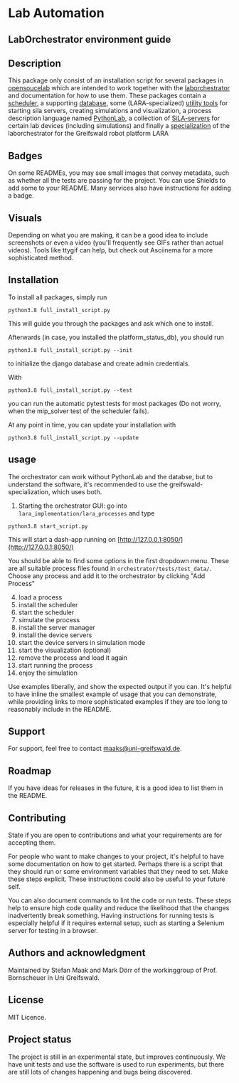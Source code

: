 # Lab Automation



## LabOrchestrator environment guide

## Description
This package only consist of an installation script for several packages
in [opensoucelab](https://gitlab.com/opensourcelab/) which are intended to work
together with the [laborchestrator](https://gitlab.com/opensourcelab/laborchestrator) and documentation for how to use them. 
These packages contain a [scheduler](https://gitlab.com/opensourcelab/pythonlabscheduler),
a supporting [database](https://gitlab.com/StefanMa/platform_status_db),
some (LARA-specialized) [utility tools](https://gitlab.com/StefanMa/lara-tools) for starting sila servers, creating simulations and visualization,
a process description language named [PythonLab](https://gitlab.com/opensourcelab/pythonLab),
a collection of [SiLA-servers](https://gitlab.com/opensourcelab/devices) for certain lab devices (including simulations)
and finally a [specialization](https://gitlab.com/lara-uni-greifswald/lara-processes) of the laborchestrator for the Greifswald robot platform LARA

## Badges
On some READMEs, you may see small images that convey metadata, such as whether all the tests are passing for the project. You can use Shields to add some to your README. Many services also have instructions for adding a badge.

## Visuals
Depending on what you are making, it can be a good idea to include screenshots or even a video (you'll frequently see GIFs rather than actual videos). Tools like ttygif can help, but check out Asciinema for a more sophisticated method.

## Installation
To install all packages, simply run 

`python3.8 full_install_script.py`

This will guide you through the packages and ask which one to install.

Afterwards (in case, you installed the platform_status_db), you should run 

`python3.8 full_install_script.py --init` 

to initialize the django database and create admin credentials.

With 

`python3.8 full_install_script.py --test`

you can run the automatic pytest tests for most packages (Do not worry, when the mip_solver test of the scheduler fails).

At any point in time, you can update your installation with 

`python3.8 full_install_script.py --update`

## usage

The orchestrator can work without PythonLab and the databse,
but to understand the software, it's recommended to use the greifswald-specialization, which uses both.

1. Starting the orchestrator GUI:
go into `lara_implementation/lara_processes` and type

`python3.8 start_script.py`

This will start a dash-app running on [http://127.0.0.1:8050/](http://127.0.0.1:8050/)

You should be able to find some options in the first dropdown menu. These are all suitable process files found in
`orchestrator/tests/test_data/`. Choose any process and add it to the orchestrator by clicking "Add Process"

4. load a process
5. install the scheduler
6. start the scheduler
7. simulate the process
8. install the server manager
9. install the device servers
10. start the device servers in simulation mode
11. start the visualization (optional)
12. remove the process and load it again
13. start running the process
14. enjoy the simulation

Use examples liberally, and show the expected output if you can. It's helpful to have inline the smallest example of usage that you can demonstrate, while providing links to more sophisticated examples if they are too long to reasonably include in the README.

## Support
For support, feel free to contact maaks@uni-greifswald.de. 

## Roadmap
If you have ideas for releases in the future, it is a good idea to list them in the README.

## Contributing
State if you are open to contributions and what your requirements are for accepting them.

For people who want to make changes to your project, it's helpful to have some documentation on how to get started. Perhaps there is a script that they should run or some environment variables that they need to set. Make these steps explicit. These instructions could also be useful to your future self.

You can also document commands to lint the code or run tests. These steps help to ensure high code quality and reduce the likelihood that the changes inadvertently break something. Having instructions for running tests is especially helpful if it requires external setup, such as starting a Selenium server for testing in a browser.

## Authors and acknowledgment
Maintained by Stefan Maak and Mark Dörr of the workinggroup of Prof. Bornscheuer in Uni Greifswald.

## License
MIT Licence.

## Project status
The project is still in an experimental state, but improves continuously.
We have unit tests and use the software is used to run experiments, 
but there are still lots of changes happening and bugs being discovered. 
